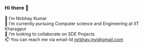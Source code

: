 ### Hi there 👋

🔭 I’m Nirbhay Kumar<br>
🌱 I’m currently pursuing Computer science and Engineering at IIT Kharagpur<br>
👯 I’m looking to collaborate on SDE Projects<br>
📫 You can reach me via email-Id nirbhay.jnvj@gmail.com

